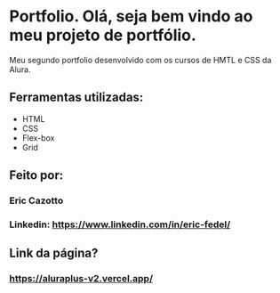 # Portfolio. Olá, seja bem vindo ao meu projeto de portfólio. 

Meu segundo portfolio desenvolvido com os cursos de HMTL e CSS da Alura. 


## Ferramentas utilizadas:
* HTML
* CSS
* Flex-box
* Grid

## Feito por:
### Eric Cazotto
### Linkedin: https://www.linkedin.com/in/eric-fedel/

## Link da página?
### https://aluraplus-v2.vercel.app/
